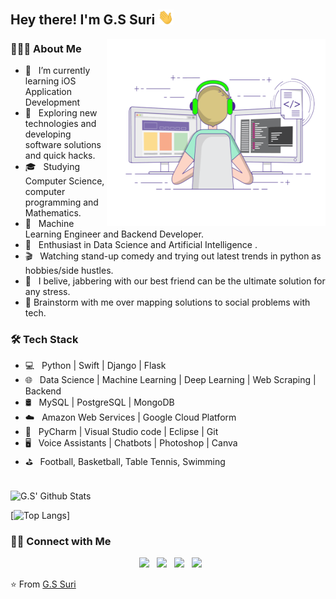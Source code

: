 <h2> Hey there! I'm G.S Suri <img src="./static/Hi.gif" width="25"></h2>
<img align="right" alt="GIF" src="./static/gif3.gif" width="350" height="300"/>

<h3> 👨🏻‍💻 About Me </h3>

- 🔭 &nbsp; I’m currently learning iOS Application Development
- 🤔 &nbsp; Exploring new technologies and developing software solutions and quick hacks.
- 🎓 &nbsp; Studying Computer Science, computer programming and Mathematics.
- 💼 &nbsp; Machine Learning Engineer and Backend Developer.
- 🌱 &nbsp; Enthusiast in Data Science and Artificial Intelligence .
- 🎬 &nbsp; Watching stand-up comedy and trying out latest trends in python as hobbies/side hustles.
- 🤙 &nbsp; I belive, jabbering with our best friend can be the ultimate solution for any stress. 
- 💬 Brainstorm with me over mapping solutions to social problems with tech.

<h3>🛠 Tech Stack</h3>

- 💻 &nbsp; Python | Swift | Django | Flask 
- 🌐 &nbsp; Data Science | Machine Learning | Deep Learning | Web Scraping | Backend 
- 🛢 &nbsp; MySQL | PostgreSQL | MongoDB
- ☁️ &nbsp; Amazon Web Services | Google Cloud Platform
- 🔧 &nbsp; PyCharm | Visual Studio code | Eclipse | Git
- 🖥 &nbsp; Voice Assistants | Chatbots | Photoshop | Canva
- ⛳ &nbsp; Football, Basketball, Table Tennis, Swimming

<br>

<img align="center" src="https://github-readme-stats.vercel.app/api?username=GSdotSuri&include_all_commits=true&count_private=true&show_icons=true&line_height=20&theme=react" alt="G.S' Github Stats">

</br>

[![Top Langs](https://github-readme-stats.vercel.app/api/top-langs/?username=GSdotSuri&layout=compact&text_color=daf7dc&bg_color=151515)]

<h3> 🤝🏻 Connect with Me </h3>

<p align="center">
&nbsp; <a href="https://www.facebook.com/gurprasad.singh.9/" target="_blank" rel="noopener noreferrer"><img src="https://img.icons8.com/plasticine/100/000000/facebook.png" width="50" /></a>  
&nbsp; <a href="https://www.instagram.com/gurprasad_singh/" target="_blank" rel="noopener noreferrer"><img src="https://img.icons8.com/plasticine/100/000000/instagram-new.png" width="50" /></a>  
&nbsp; <a href="https://www.linkedin.com/in/gurprasad-singh/" target="_blank" rel="noopener noreferrer"><img src="https://img.icons8.com/plasticine/100/000000/linkedin.png" width="50" /></a>
&nbsp; <a href="mailto:gurprasad.opsc@gmail.com" target="_blank" rel="noopener noreferrer"><img src="https://img.icons8.com/plasticine/100/000000/gmail.png"  width="50" /></a>
</p>

⭐️ From [G.S Suri](https://github.com/GSdotSuri)

